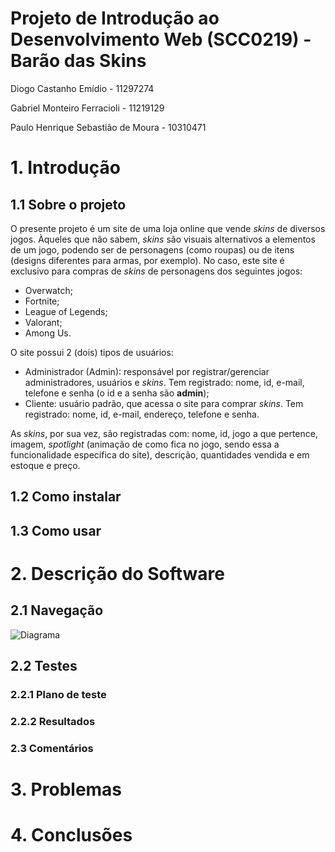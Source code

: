 # Projeto de Introdução ao Desenvolvimento Web (SCC0219) - Barão das Skins

Diogo Castanho Emídio - 11297274

Gabriel Monteiro Ferracioli - 11219129

Paulo Henrique Sebastião de Moura - 10310471

# 1. Introdução

## 1.1 Sobre o projeto

O presente projeto é um site de uma loja online que vende *skins* de diversos jogos. Àqueles que não sabem, *skins* são visuais alternativos a elementos de um jogo, podendo ser de personagens (como roupas) ou de itens (designs diferentes para armas, por exemplo). No caso, este site é exclusivo para compras de *skins* de personagens dos seguintes jogos:
* Overwatch;
* Fortnite;
* League of Legends;
* Valorant;
* Among Us.

O site possui 2 (dois) tipos de usuários:
* Administrador (Admin): responsável por registrar/gerenciar administradores, usuários e *skins*. Tem registrado: nome, id, e-mail, telefone e senha (o id e a senha são **admin**);
* Cliente: usuário padrão, que acessa o site para comprar *skins*. Tem registrado: nome, id, e-mail, endereço, telefone e senha.

As *skins*, por sua vez, são registradas com: nome, id, jogo a que pertence, imagem, *spotlight* (animação de como fica no jogo, sendo essa a funcionalidade específica do site), descrição, quantidades vendida e em estoque e preço.

## 1.2 Como instalar



## 1.3 Como usar



# 2. Descrição do Software

## 2.1 Navegação

![Diagrama](https://github.com/gabriel3224/web-development-store/blob/main/frontend/img/diagrama.png)

## 2.2 Testes

### 2.2.1 Plano de teste



### 2.2.2 Resultados



### 2.3 Comentários



# 3. Problemas



# 4. Conclusões


